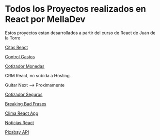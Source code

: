 # Todos los Proyectos realizados en React por MellaDev

Estos proyectos estan desarrollados a partir del curso de React de Juan de la Torre

[Citas React](https://citas-react-melladev.netlify.app/)

[Control Gastos](https://control-presupuesto-melladev.netlify.app/)

[Cotizador Monedas](https://cotizador-criptos-melladev.netlify.app)

CRM React, no subida a Hosting.

Guitar Next --> Proximamente

[Cotizador Seguros](https://cotizador-seguros-melladev.netlify.app)

[Breaking Bad Frases](https://breakingbad-frases-melladev.netlify.app)

[Clima React App](https://clima-react-melladev.netlify.app)

[Noticias React](https://noticias-react-melladev.netlify.app)

[Pixabay API](https://pixabay-imagenes-react-melladev.netlify.app)
